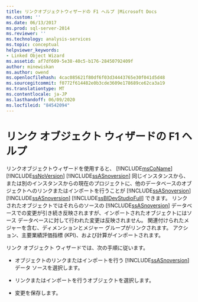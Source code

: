 ```yaml
---
title: リンクオブジェクトウィザードの F1 ヘルプ |Microsoft Docs
ms.custom: ''
ms.date: 06/13/2017
ms.prod: sql-server-2014
ms.reviewer: ''
ms.technology: analysis-services
ms.topic: conceptual
helpviewer_keywords:
- Linked Object Wizard
ms.assetid: af7df609-5e38-40c5-b176-28450792409f
author: minewiskan
ms.author: owend
ms.openlocfilehash: 4cac085621f80df6f03d34443765e30f041d5d48
ms.sourcegitcommit: f0772f614482e0b3cde3609e178689ce62ca3a19
ms.translationtype: MT
ms.contentlocale: ja-JP
ms.lasthandoff: 06/09/2020
ms.locfileid: "84542094"
---
```

# <a name="linked-object-wizard-f1-help"></a>リンク オブジェクト ウィザードの F1 ヘルプ
  リンクオブジェクトウィザードを使用すると、 [!INCLUDE[msCoName](../includes/msconame-md.md)] [!INCLUDE[ssNoVersion](../includes/ssnoversion-md.md)] [!INCLUDE[ssASnoversion](../includes/ssasnoversion-md.md)] 同じインスタンスから、または別のインスタンスからの現在のプロジェクトに、他のデータベースのオブジェクトへのリンクまたはインポートを行うことが [!INCLUDE[ssASnoversion](../includes/ssasnoversion-md.md)] [!INCLUDE[ssASnoversion](../includes/ssasnoversion-md.md)] [!INCLUDE[ssBIDevStudioFull](../includes/ssbidevstudiofull-md.md)] できます。 リンクされたオブジェクトではそれらのソースの [!INCLUDE[ssASnoversion](../includes/ssasnoversion-md.md)] データベースでの変更が引き続き反映されますが、インポートされたオブジェクトにはソース データベースに対して行われた変更は反映されません。 関連付けられたメジャーを含む、ディメンションとメジャー グループがリンクされます。 アクション、主要業績評価指標 (KPI)、および計算がインポートされます。  
  
 リンク オブジェクト ウィザードでは、次の手順に従います。  
  
-   オブジェクトのリンクまたはインポートを行う [!INCLUDE[ssASnoversion](../includes/ssasnoversion-md.md)] データ ソースを選択します。  
  
-   リンクまたはインポートを行うオブジェクトを選択します。  
  
-   変更を保存します。  
  
  

